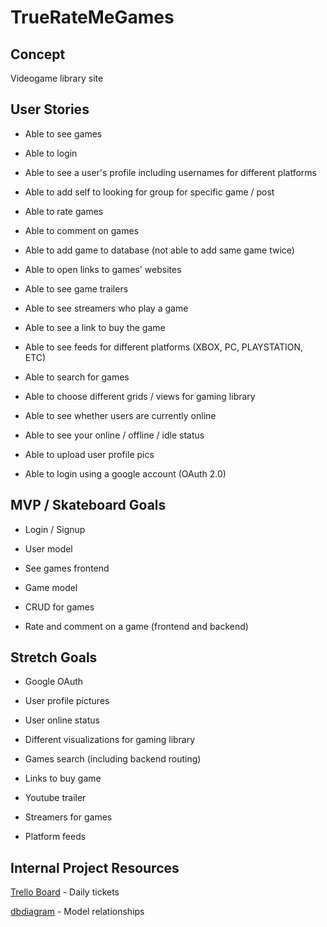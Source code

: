 # TrueRateMeGames

## Concept

Videogame library site

## User Stories

- Able to see games

- Able to login

- Able to see a user's profile including usernames for different platforms

- Able to add self to looking for group for specific game / post

- Able to rate games

- Able to comment on games

- Able to add game to database (not able to add same game twice)

- Able to open links to games' websites

- Able to see game trailers

- Able to see streamers who play a game

- Able to see a link to buy the game

- Able to see feeds for different platforms (XBOX, PC, PLAYSTATION, ETC)

- Able to search for games

- Able to choose different grids / views for gaming library

- Able to see whether users are currently online

- Able to see your online / offline / idle status

- Able to upload user profile pics

- Able to login using a google account (OAuth 2.0)

## MVP / Skateboard Goals

- Login / Signup

- User model

- See games frontend

- Game model

- CRUD for games

- Rate and comment on a game (frontend and backend)

## Stretch Goals

- Google OAuth

- User profile pictures

- User online status

- Different visualizations for gaming library

- Games search (including backend routing)

- Links to buy game

- Youtube trailer

- Streamers for games

- Platform feeds

## Internal Project Resources

[Trello Board](https://trello.com/b/4I8yN1JX/121123-phase-4-project) - Daily tickets

[dbdiagram](https://dbdiagram.io/d/65e09df5cd45b569fb390602) - Model relationships